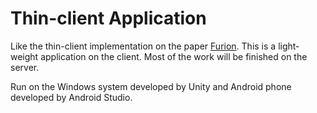 # Thin-client Application
Like the thin-client implementation on the paper [Furion](https://dl.acm.org/doi/pdf/10.1145/3117811.3117815). This is a light-weight application on the client. Most of the work will be finished on the server. 

Run on the Windows system developed by Unity and Android phone developed by Android Studio. 
